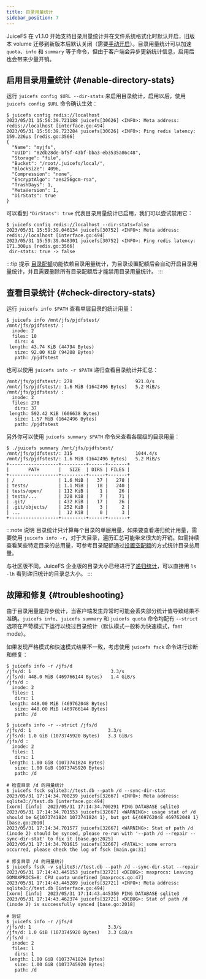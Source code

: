 ```yaml
---
title: 目录用量统计
sidebar_position: 7
---
```


JuiceFS 在 v1.1.0 开始支持目录用量统计并在文件系统格式化时默认开启，旧版本 volume 迁移到新版本后默认关闭（需要[手动开启](#enable-directory-stats)）。目录用量统计可以加速 `quota`、`info` 和 `summary` 等子命令，但由于客户端会异步更新统计信息，启用后也会带来少量开销。

## 启用目录用量统计 {#enable-directory-stats}

运行 `juicefs config $URL --dir-stats` 来启用目录统计，启用以后，使用 `juicefs config $URL` 命令确认生效：

```shell
$ juicefs config redis://localhost
2023/05/31 15:56:39.721188 juicefs[30626] <INFO>: Meta address: redis://localhost [interface.go:494]
2023/05/31 15:56:39.723284 juicefs[30626] <INFO>: Ping redis latency: 159.226µs [redis.go:3566]
{
  "Name": "myjfs",
  "UUID": "82db28de-bf5f-43bf-bba3-eb3535a86c48",
  "Storage": "file",
  "Bucket": "/root/.juicefs/local/",
  "BlockSize": 4096,
  "Compression": "none",
  "EncryptAlgo": "aes256gcm-rsa",
  "TrashDays": 1,
  "MetaVersion": 1,
  "DirStats": true
}
```

可以看到 `"DirStats": true` 代表目录用量统计已启用，我们可以尝试禁用它：

```shell
$ juicefs config redis://localhost --dir-stats=false
2023/05/31 15:59:39.046134 juicefs[30752] <INFO>: Meta address: redis://localhost [interface.go:494]
2023/05/31 15:59:39.048301 juicefs[30752] <INFO>: Ping redis latency: 171.308µs [redis.go:3566]
 dir-stats: true -> false
```

:::tip 提示
[目录配额](./quota.md#directory-quota)功能依赖目录用量统计，为目录设置配额后会自动开启目录用量统计，并且需要删除所有目录配额后才能禁用目录用量统计。
:::

## 查看目录统计 {#check-directory-stats}

运行 `juicefs info $PATH` 查看单层目录的统计用量：

```shell
$ juicefs info /mnt/jfs/pjdfstest/
/mnt/jfs/pjdfstest/ :
  inode: 2
  files: 10
   dirs: 4
 length: 43.74 KiB (44794 Bytes)
   size: 92.00 KiB (94208 Bytes)
   path: /pjdfstest
```

也可以使用 `juicefs info -r $PATH` 递归查看目录统计并汇总：

```shell
/mnt/jfs/pjdfstest/: 278                       921.0/s
/mnt/jfs/pjdfstest/: 1.6 MiB (1642496 Bytes)   5.2 MiB/s
/mnt/jfs/pjdfstest/ :
  inode: 2
  files: 278
   dirs: 37
 length: 592.42 KiB (606638 Bytes)
   size: 1.57 MiB (1642496 Bytes)
   path: /pjdfstest
```

另外你可以使用 `juicefs summary $PATH` 命令来查看各层级的目录用量：

```shell
$ ./juicefs summary /mnt/jfs/pjdfstest/
/mnt/jfs/pjdfstest/: 315                       1044.4/s
/mnt/jfs/pjdfstest/: 1.6 MiB (1642496 Bytes)   5.2 MiB/s
+------------------+---------+------+-------+
|       PATH       |   SIZE  | DIRS | FILES |
+------------------+---------+------+-------+
| /                | 1.6 MiB |   37 |   278 |
| tests/           | 1.1 MiB |   18 |   240 |
| tests/open/      | 112 KiB |    1 |    26 |
| tests/...        | 328 KiB |    7 |    71 |
| .git/            | 432 KiB |   17 |    26 |
| .git/objects/    | 252 KiB |    3 |     2 |
| ...              |  12 KiB |    0 |     3 |
+------------------+---------+------+-------+
```

:::note 说明
目录统计只计算每个目录的单层用量，如果要查看递归统计用量，需要使用 `juicefs info -r`，对于大目录，遍历汇总可能带来很大的开销。如需持续查看某些特定目录的总用量，可参考目录配额通过[设置空配额](./quota.md#limit-capacity-and-inodes-of-directory)的方式统计目录总用量。

与社区版不同，JuiceFS 企业版的目录大小已经进行了[递归统计](/docs/zh/cloud/guide/view_storage_usage)，可以直接用 `ls -lh` 看到递归统计的目录总大小。
:::

## 故障和修复 {#troubleshooting}

由于目录用量是异步统计，当客户端发生异常时可能会丢失部分统计值导致结果不准确。`juicefs info`、`juicefs summary` 和 `juicefs quota` 命令均配有 `--strict` 选项在严苛模式下运行以绕过目录统计（默认模式一般称为快速模式，fast mode）。

如果发现严格模式和快速模式结果不一致，考虑使用 `juicefs fsck` 命令进行诊断和修复：

```shell
$ juicefs info -r /jfs/d
/jfs/d: 1                             3.3/s
/jfs/d: 448.0 MiB (469766144 Bytes)   1.4 GiB/s
/jfs/d :
  inode: 2
  files: 1
   dirs: 1
 length: 448.00 MiB (469762048 Bytes)
   size: 448.00 MiB (469766144 Bytes)
   path: /d

$ juicefs info -r --strict /jfs/d
/jfs/d: 1                            3.3/s
/jfs/d: 1.0 GiB (1073745920 Bytes)   3.3 GiB/s
/jfs/d :
  inode: 2
  files: 1
   dirs: 1
 length: 1.00 GiB (1073741824 Bytes)
   size: 1.00 GiB (1073745920 Bytes)
   path: /d

# 检查目录 /d 的用量统计
$ juicefs fsck sqlite3://test.db --path /d --sync-dir-stat
2023/05/31 17:14:34.700239 juicefs[32667] <INFO>: Meta address: sqlite3://test.db [interface.go:494]
[xorm] [info]  2023/05/31 17:14:34.700291 PING DATABASE sqlite3
2023/05/31 17:14:34.701553 juicefs[32667] <WARNING>: usage stat of /d should be &{1073741824 1073741824 1}, but got &{469762048 469762048 1} [base.go:2010]
2023/05/31 17:14:34.701577 juicefs[32667] <WARNING>: Stat of path /d (inode 2) should be synced, please re-run with '--path /d --repair --sync-dir-stat' to fix it [base.go:2025]
2023/05/31 17:14:34.701615 juicefs[32667] <FATAL>: some errors occurred, please check the log of fsck [main.go:31]

# 修复目录 /d 的用量统计
$ juicefs fsck -v sqlite3://test.db --path /d --sync-dir-stat --repair
2023/05/31 17:14:43.445153 juicefs[32721] <DEBUG>: maxprocs: Leaving GOMAXPROCS=8: CPU quota undefined [maxprocs.go:47]
2023/05/31 17:14:43.445289 juicefs[32721] <INFO>: Meta address: sqlite3://test.db [interface.go:494]
[xorm] [info]  2023/05/31 17:14:43.445350 PING DATABASE sqlite3
2023/05/31 17:14:43.462374 juicefs[32721] <DEBUG>: Stat of path /d (inode 2) is successfully synced [base.go:2018]

# 验证
$ juicefs info -r /jfs/d
/jfs/d: 1                            3.3/s
/jfs/d: 1.0 GiB (1073745920 Bytes)   3.3 GiB/s
/jfs/d :
  inode: 2
  files: 1
   dirs: 1
 length: 1.00 GiB (1073741824 Bytes)
   size: 1.00 GiB (1073745920 Bytes)
   path: /d
```
